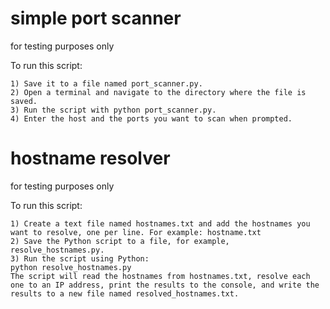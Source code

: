 # simple port scanner
for testing purposes only

To run this script:

    1) Save it to a file named port_scanner.py.
    2) Open a terminal and navigate to the directory where the file is saved.
    3) Run the script with python port_scanner.py.
    4) Enter the host and the ports you want to scan when prompted.


# hostname resolver
for testing purposes only

To run this script:

    1) Create a text file named hostnames.txt and add the hostnames you want to resolve, one per line. For example: hostname.txt
    2) Save the Python script to a file, for example, resolve_hostnames.py.
    3) Run the script using Python:
    python resolve_hostnames.py
    The script will read the hostnames from hostnames.txt, resolve each one to an IP address, print the results to the console, and write the results to a new file named resolved_hostnames.txt.
